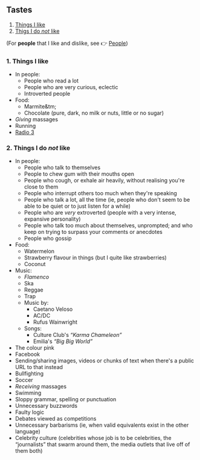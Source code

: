 ## Tastes

1. [Things I like](#1-things-i-like)
1. [Thigs I do *not* like](#2-things-i-do-not-like)

(For **people** that I like and dislike, see <span class="icon ref">👉</span>&nbsp;[People](people.md))

### 1. Things I like

* In people:
  * People who read a lot
  * People who are very curious, eclectic
  * Introverted people
* Food:
  * Marmite&tm;
  * Chocolate (pure, dark, no milk or nuts, little or no sugar)
* *Giving* massages
* Running
* [Radio 3](http://www.rtve.es/radio/radio3/)

### 2. Things I do *not* like

* In people:
  * People who talk to themselves
  * People to chew gum with their mouths open
  * People who cough, or exhale air heavily, without realising you're close to them
  * People who interrupt others too much when they're speaking
  * People who talk a lot, all the time (ie, people who don't seem to be able to be quiet or to just listen for a while)
  * People who are *very* extroverted (people with a very intense, expansive personality)
  * People who talk too much about themselves, unprompted; and who keep on trying to surpass your comments or anecdotes
  * People who gossip
* Food:
  * Watermelon
  * Strawberry flavour in things (but I quite like strawberries)
  * Coconut
* Music:
  * *Flamenco*
  * Ska
  * Reggae
  * Trap
  * Music by:
    * Caetano Veloso
    * AC/DC
    * Rufus Wainwright
  * Songs:
    * Culture Club's *&ldquo;Karma Chameleon&rdquo;*
    * Emilia's *&ldquo;Big Big World&rdquo;*
* The colour pink
* Facebook
* Sending/sharing images, videos or chunks of text when there's a public URL to that instead
* Bullfighting
* Soccer
* *Receiving* massages
* Swimming
* Sloppy grammar, spelling or punctuation
* Unnecessary buzzwords
* Faulty logic
* Debates viewed as competitions
* Unnecessary barbarisms (ie, when valid equivalents exist in the other language)
* Celebrity culture (celebrities whose job is to be celebrities, the &ldquo;journalists&rdquo; that swarm around them, the media outlets that live off of them
  both)
